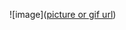 
![image]([picture or gif url](https://www.lifeplus.tw/wp-content/uploads/2020/09/%E4%BE%86%E4%B8%80%E5%AE%A2%E6%97%A9%E9%A4%90_200901.jpg))
